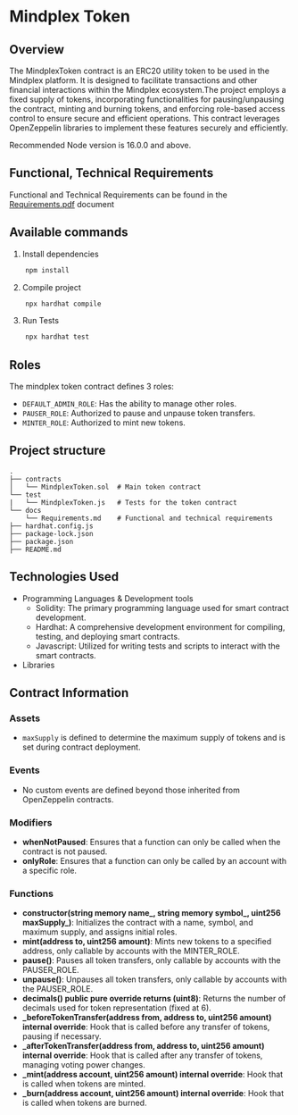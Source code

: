 # Mindplex Token

## Overview
The MindplexToken contract is an ERC20 utility token to be used in the Mindplex platform. It is designed to facilitate transactions and other financial interactions within the Mindplex ecosystem.The project employs a fixed supply of tokens, incorporating functionalities for pausing/unpausing the contract, minting and burning tokens, and enforcing role-based access control to ensure secure and efficient operations. This contract leverages OpenZeppelin libraries to implement these features securely and efficiently.

Recommended Node version is 16.0.0 and above.

## Functional, Technical Requirements
Functional and Technical Requirements can be found in the [Requirements.pdf](/docs/Requirements.md) document

## Available commands

1. Install dependencies
```bash
    npm install
```

2. Compile project
```bash
    npx hardhat compile
```

3. Run Tests
```bash
    npx hardhat test
```


## Roles
The mindplex token contract defines 3 roles:
- `DEFAULT_ADMIN_ROLE`: Has the ability to manage other roles.
- `PAUSER_ROLE`: Authorized to pause and unpause token transfers.
- `MINTER_ROLE`: Authorized to mint new tokens.


## Project structure

```tree
.
├── contracts
│   └── MindplexToken.sol  # Main token contract
└── test
|   └── MindplexToken.js   # Tests for the token contract
└── docs             
    └── Requirements.md    # Functional and technical requirements
├── hardhat.config.js
├── package-lock.json
├── package.json
├── README.md
```

## Technologies Used
- Programming Languages & Development tools
    - Solidity: The primary programming language used for smart contract development.
    - Hardhat: A comprehensive development environment for compiling, testing, and deploying smart contracts.
    - Javascript: Utilized for writing tests and scripts to interact with the smart contracts.
- Libraries

## Contract Information

### Assets

- `maxSupply` is defined to determine the maximum supply of tokens and is set during contract deployment.

### Events

- No custom events are defined beyond those inherited from OpenZeppelin contracts.

### Modifiers

- **whenNotPaused**: Ensures that a function can only be called when the contract is not paused.
- **onlyRole**: Ensures that a function can only be called by an account with a specific role.

### Functions

- **constructor(string memory name_, string memory symbol_, uint256 maxSupply_)**: Initializes the contract with a name, symbol, and maximum supply, and assigns initial roles.
- **mint(address to, uint256 amount)**: Mints new tokens to a specified address, only callable by accounts with the MINTER_ROLE.
- **pause()**: Pauses all token transfers, only callable by accounts with the PAUSER_ROLE.
- **unpause()**: Unpauses all token transfers, only callable by accounts with the PAUSER_ROLE.
- **decimals() public pure override returns (uint8)**: Returns the number of decimals used for token representation (fixed at 6).
- **_beforeTokenTransfer(address from, address to, uint256 amount) internal override**: Hook that is called before any transfer of tokens, pausing if necessary.
- **_afterTokenTransfer(address from, address to, uint256 amount) internal override**: Hook that is called after any transfer of tokens, managing voting power changes.
- **_mint(address account, uint256 amount) internal override**: Hook that is called when tokens are minted.
- **_burn(address account, uint256 amount) internal override**: Hook that is called when tokens are burned.



 
